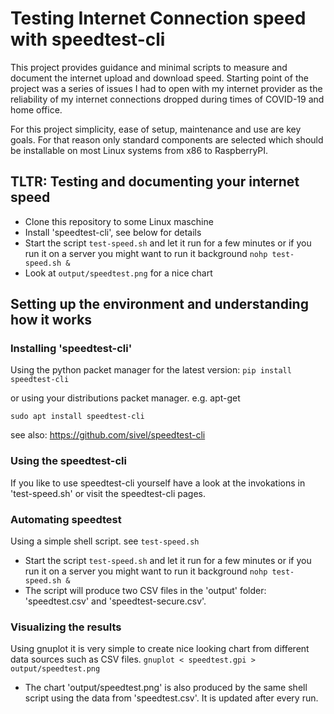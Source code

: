# Testing Internet Connection speed with speedtest-cli

This project provides guidance and minimal scripts to measure and document the internet upload and download speed.
Starting point of the project was a series of issues I had to open with my internet provider as the reliability of my internet connections dropped during times of COVID-19 and home office.

For this project simplicity, ease of setup, maintenance and use are key goals. For that reason only standard components are selected which should be installable on most Linux systems from x86 to RaspberryPI.

## TLTR: Testing and documenting your internet speed
- Clone this repository to some Linux maschine
- Install 'speedtest-cli', see below for details
- Start the script `test-speed.sh` and let it run for a few minutes
   or if you run it on a server you might want to run it background `nohp test-speed.sh &`
- Look at `output/speedtest.png` for a nice chart


## Setting up the environment and understanding how it works

### Installing 'speedtest-cli'

Using the python packet manager for the latest version:
`pip install speedtest-cli`

or using your distributions packet manager. e.g. apt-get

`sudo apt install speedtest-cli`

see also: https://github.com/sivel/speedtest-cli

### Using the speedtest-cli
If you like to use speedtest-cli yourself have a look at the invokations in 'test-speed.sh' or visit the speedtest-cli pages.

### Automating speedtest

Using a simple shell script. see `test-speed.sh`
- Start the script `test-speed.sh` and let it run for a few minutes
   or if you run it on a server you might want to run it background `nohp test-speed.sh &`
- The script will produce two CSV files in the 'output' folder: 'speedtest.csv' and 'speedtest-secure.csv'.

### Visualizing the results

Using gnuplot it is very simple to create nice looking chart from different data sources such as CSV files.
`gnuplot < speedtest.gpi > output/speedtest.png`

- The chart 'output/speedtest.png' is also produced by the same shell script using the data from 'speedtest.csv'. It is updated after every run.

